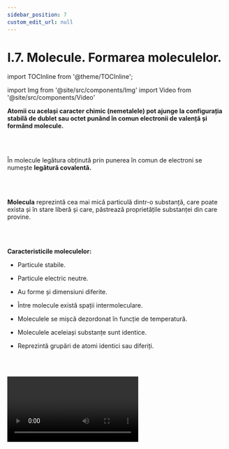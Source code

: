 ```yaml
---
sidebar_position: 7
custom_edit_url: null
---
```


# I.7. Molecule. Formarea moleculelor.

import TOCInline from '@theme/TOCInline';

<TOCInline toc={toc} />



import Img from '@site/src/components/Img'
import Video from '@site/src/components/Video'




<div class="alert alert--primary" role="alert">


**Atomii cu același caracter chimic (nemetalele) pot ajunge la configurația stabilă de dublet sau octet punând în comun electronii de valență și formând molecule.**

</div>



<br></br>




<div class="alert alert--primary" role="alert">

În molecule legătura obținută prin punerea în comun de electroni se numește **legătură covalentă.**

</div>


<br></br>

<div class="alert alert--primary" role="alert">


**Molecula** reprezintă cea mai mică particulă dintr-o substanță, care poate exista și în stare liberă și care, păstrează proprietățile substanței din care provine.

</div>


<br></br>


<div class="alert alert--primary" role="alert">

**Caracteristicile moleculelor:**

- Particule stabile.

- Particule electric neutre.

- Au forme și dimensiuni diferite.

- Între molecule există spații intermoleculare.

- Moleculele se mișcă dezordonat în funcție de temperatură.

- Moleculele aceleiași substanțe sunt identice.

- Reprezintă grupări de atomi identici sau diferiți.


</div>




<br></br>

<Video src="https://www.youtube.com/embed/Fvbdoc53OJw" />

<br></br>



<div class="alert alert--secondary" role="alert">

&#128294 **Observație**



**I. După tipul atomilor care participă la formarea legăturii, aceasta poate fi:**

**1) Legatură covalentă nepolară prin punerea în comun de electroni între atomi identici. Se formează substanțe simple moleculare ( H<sub>2</sub>, N<sub>2</sub>, O<sub>2</sub>, F<sub>2</sub>, Cl<sub>2</sub>, Br<sub>2</sub>, I<sub>2</sub>)**

**Exemple:**

- a) formarea moleculei de hidrogen (H<sub>2</sub>):

<Img className="img-responsive4" src="chimie/clasa8/capitolul1/1_7_Poza1_MoleculaDeHidrogen_vers2.jpg" width="1000" height="80" />

<br></br>
<br></br>


- b) formarea moleculei de clor (Cl<sub>2</sub>):

<Img className="img-responsive4" src="chimie/clasa8/capitolul1/1_7_Poza2_MoleculaDeClor_vers2.jpg" width="1000" height="111" />

<br></br>
<br></br>



În mod identic se formează și moleculele de F<sub>2</sub> (fluor), I<sub>2</sub> (iod) și Br<sub>2</sub> (brom).



<br></br>
<br></br>




**2) Legatură covalentă polară prin punerea în comun de electroni între atomi diferiți.**


**Exemple:**


- a) formarea moleculei de acid clorhidric (HCl)

<Img className="img-responsive4" src="chimie/clasa8/capitolul1/1_7_Poza6_MoleculaDeAcidClorhidric_vers2.jpg" width="1000" height="104" />

<br></br>
<br></br>


- b) formarea moleculei de apă (H<sub>2</sub>O)

<Img className="img-responsive4" src="chimie/clasa8/capitolul1/1_7_Poza7_MoleculaDeApa_vers2.jpg" width="1000" height="155" />

<br></br>
<br></br>


- Modelul spațial al moleculei de apă (H<sub>2</sub>O)


<Img className="img-responsive4" src="chimie/clasa8/capitolul1/1_7_Poza7bis_ModelulSpatialAlMoleculeiDeApa.jpg" width="1000" height="188" />

<br></br>
<br></br>



- c) formarea moleculei de amoniac (NH<sub>3</sub>)


<Img className="img-responsive4" src="chimie/clasa8/capitolul1/1_7_Poza8_MoleculaDeAmoniac_vers2.jpg" width="1000" height="156" />

<br></br>
<br></br>


- Modelul spațial al moleculei de amoniac (NH<sub>3</sub>)


<Img className="img-responsive4" src="chimie/clasa8/capitolul1/1_7_Poza8bis_ModeulSpatialAlMoleculeiDeAmoniac.jpg" width="1000" height="225" />

<br></br>
<br></br>



- d) formarea moleculei de metan (CH<sub>4</sub>)

<Img className="img-responsive4" src="chimie/clasa8/capitolul1/1_7_Poza9_MoleculaDeMetan_vers2.jpg" width="1000" height="222" />

<br></br>
<br></br>


- Modelul spațial al moleculei de metan (CH<sub>4</sub>)

<Img className="img-responsive4" src="chimie/clasa8/capitolul1/1_7_Poza9bis_ModelulSpatialAlMoleculeiDeMetan.jpg" width="1000" height="325" />




</div>


<br></br>




<Img className="img-responsive4" src="chimie/clasa8/capitolul1/1_7_Poza11_SchemaIoniAtomiMolecule_vers2.jpg" width="1280" height="630" />




